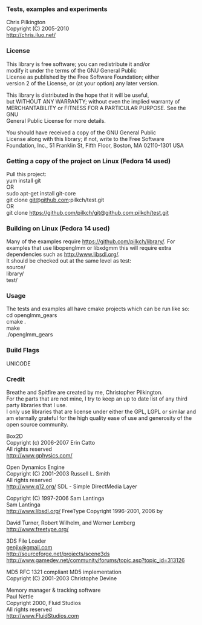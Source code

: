 ### Tests, examples and experiments  
Chris Pilkington  
Copyright (C) 2005-2010  
<http://chris.iluo.net/> 

### License

This library is free software; you can redistribute it and/or  
modify it under the terms of the GNU General Public  
License as published by the Free Software Foundation; either  
version 2 of the License, or (at your option) any later version. 

This library is distributed in the hope that it will be useful,  
but WITHOUT ANY WARRANTY; without even the implied warranty of  
MERCHANTABILITY or FITNESS FOR A PARTICULAR PURPOSE. See the GNU  
General Public License for more details. 

You should have received a copy of the GNU General Public  
License along with this library; if not, write to the Free Software  
Foundation, Inc., 51 Franklin St, Fifth Floor, Boston, MA 02110-1301 USA  


### Getting a copy of the project on Linux (Fedora 14 used)

Pull this project:  
yum install git  
OR  
sudo apt-get install git-core  
git clone git@github.com:pilkch/test.git  
OR  
git clone https://github.com/pilkch/git@github.com:pilkch/test.git  


### Building on Linux (Fedora 14 used)

Many of the examples require <https://github.com/pilkch/library/>. For examples that use libopenglmm or libxdgmm this will require extra dependencies such as <http://www.libsdl.org/>.  
It should be checked out at the same level as test:  
source/  
library/  
test/  


### Usage

The tests and examples all have cmake projects which can be run like so:  
cd openglmm_gears  
cmake .  
make  
./openglmm_gears  
### Build Flags

UNICODE  


### Credit

Breathe and Spitfire are created by me, Christopher Pilkington.   
For the parts that are not mine, I try to keep an up to date list of any third party libraries that I use.   
I only use libraries that are license under either the GPL, LGPL or similar and am eternally grateful for the high quality ease of use and generosity of the open source community. 

Box2D  
Copyright (c) 2006-2007 Erin Catto  
All rights reserved  
<http://www.gphysics.com/> 

Open Dynamics Engine  
Copyright (C) 2001-2003 Russell L. Smith  
All rights reserved  
<http://www.q12.org/>  SDL - Simple DirectMedia Layer

  
Copyright (C) 1997-2006 Sam Lantinga  
Sam Lantinga  
<http://www.libsdl.org/>  FreeType Copyright 1996-2001, 2006 by

  
David Turner, Robert Wilhelm, and Werner Lemberg  
<http://www.freetype.org/> 

3DS File Loader  
genjix@gmail.com  
<http://sourceforge.net/projects/scene3ds>  
<http://www.gamedev.net/community/forums/topic.asp?topic_id=313126> 

MD5 RFC 1321 compliant MD5 implementation  
Copyright (C) 2001-2003 Christophe Devine 

Memory manager & tracking software  
Paul Nettle  
Copyright 2000, Fluid Studios  
All rights reserved  
<http://www.FluidStudios.com>

